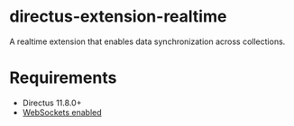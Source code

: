 # directus-extension-realtime

A realtime extension that enables data synchronization across collections.

# Requirements

- Directus 11.8.0+
- [WebSockets enabled](https://directus.io/docs/configuration/realtime)
